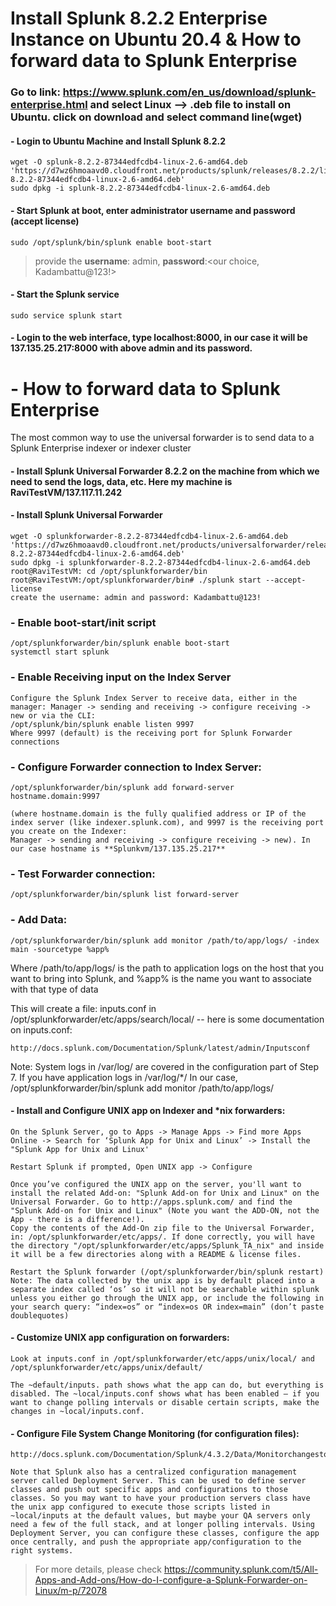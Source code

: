 # Install Splunk 8.2.2 Enterprise Instance on Ubuntu 20.4 & How to forward data to Splunk Enterprise
### Go to link: https://www.splunk.com/en_us/download/splunk-enterprise.html and select Linux --> .deb file to install on Ubuntu. click on download and select command line(wget)
#### - Login to Ubuntu Machine and Install Splunk 8.2.2
```
wget -O splunk-8.2.2-87344edfcdb4-linux-2.6-amd64.deb 'https://d7wz6hmoaavd0.cloudfront.net/products/splunk/releases/8.2.2/linux/splunk-8.2.2-87344edfcdb4-linux-2.6-amd64.deb'
sudo dpkg -i splunk-8.2.2-87344edfcdb4-linux-2.6-amd64.deb
```
#### - Start Splunk at boot, enter administrator username and password (accept license)
```
sudo /opt/splunk/bin/splunk enable boot-start
```
> provide the **username**: admin, **password**:<our choice, Kadambattu@123!> 

#### - Start the Splunk service
```
sudo service splunk start
```
#### - Login to the web interface, type localhost:8000, in our case it will be 137.135.25.217:8000 with above admin and its password.

# - How to forward data to Splunk Enterprise
The most common way to use the universal forwarder is to send data to a Splunk Enterprise indexer or indexer cluster
#### - Install Splunk Universal Forwarder  8.2.2 on the machine from which we need to send the logs, data, etc. Here my machine is RaviTestVM/137.117.11.242

#### - Install Splunk Universal Forwarder
```
wget -O splunkforwarder-8.2.2-87344edfcdb4-linux-2.6-amd64.deb 'https://d7wz6hmoaavd0.cloudfront.net/products/universalforwarder/releases/8.2.2/linux/splunkforwarder-8.2.2-87344edfcdb4-linux-2.6-amd64.deb'
sudo dpkg -i splunkforwarder-8.2.2-87344edfcdb4-linux-2.6-amd64.deb
root@RaviTestVM: cd /opt/splunkforwarder/bin
root@RaviTestVM:/opt/splunkforwarder/bin# ./splunk start --accept-license
create the username: admin and password: Kadambattu@123!
```
### - Enable boot-start/init script
```
/opt/splunkforwarder/bin/splunk enable boot-start
systemctl start splunk
```
### - Enable Receiving input on the Index Server
```
Configure the Splunk Index Server to receive data, either in the manager: Manager -> sending and receiving -> configure receiving -> new or via the CLI:
/opt/splunk/bin/splunk enable listen 9997
Where 9997 (default) is the receiving port for Splunk Forwarder connections
```
### - Configure Forwarder connection to Index Server:
```
/opt/splunkforwarder/bin/splunk add forward-server hostname.domain:9997

(where hostname.domain is the fully qualified address or IP of the index server (like indexer.splunk.com), and 9997 is the receiving port you create on the Indexer:
Manager -> sending and receiving -> configure receiving -> new). In our case hostname is **Splunkvm/137.135.25.217**
```
### - Test Forwarder connection:
```
/opt/splunkforwarder/bin/splunk list forward-server
```
### - Add Data:
```
/opt/splunkforwarder/bin/splunk add monitor /path/to/app/logs/ -index main -sourcetype %app%
```
Where /path/to/app/logs/ is the path to application logs on the host that you want to bring into Splunk, and %app% is the name you want to associate with that type of data

This will create a file: inputs.conf in /opt/splunkforwarder/etc/apps/search/local/ -- here is some documentation on inputs.conf:
```
http://docs.splunk.com/Documentation/Splunk/latest/admin/Inputsconf
```
Note: System logs in /var/log/ are covered in the configuration part of Step 7. If you have application logs in /var/log/*/
In our case,
/opt/splunkforwarder/bin/splunk add monitor /path/to/app/logs/

#### - Install and Configure UNIX app on Indexer and *nix forwarders:
```
On the Splunk Server, go to Apps -> Manage Apps -> Find more Apps Online -> Search for ‘Splunk App for Unix and Linux’ -> Install the "Splunk App for Unix and Linux'

Restart Splunk if prompted, Open UNIX app -> Configure

Once you’ve configured the UNIX app on the server, you'll want to install the related Add-on: "Splunk Add-on for Unix and Linux" on the Universal Forwarder. Go to http://apps.splunk.com/ and find the "Splunk Add-on for Unix and Linux" (Note you want the ADD-ON, not the App - there is a difference!).
Copy the contents of the Add-On zip file to the Universal Forwarder, in: /opt/splunkforwarder/etc/apps/. If done correctly, you will have the directory "/opt/splunkforwarder/etc/apps/Splunk_TA_nix" and inside it will be a few directories along with a README & license files.

Restart the Splunk forwarder (/opt/splunkforwarder/bin/splunk restart)
Note: The data collected by the unix app is by default placed into a separate index called ‘os’ so it will not be searchable within splunk unless you either go through the UNIX app, or include the following in your search query: “index=os” or “index=os OR index=main” (don’t paste doublequotes)
```
#### - Customize UNIX app configuration on forwarders:
```
Look at inputs.conf in /opt/splunkforwarder/etc/apps/unix/local/ and /opt/splunkforwarder/etc/apps/unix/default/

The ~default/inputs. path shows what the app can do, but everything is disabled. The ~local/inputs.conf shows what has been enabled – if you want to change polling intervals or disable certain scripts, make the changes in ~local/inputs.conf.
```
#### - Configure File System Change Monitoring (for configuration files):
```
http://docs.splunk.com/Documentation/Splunk/4.3.2/Data/Monitorchangestoyourfilesystem

Note that Splunk also has a centralized configuration management server called Deployment Server. This can be used to define server classes and push out specific apps and configurations to those classes. So you may want to have your production servers class have the unix app configured to execute those scripts listed in ~local/inputs at the default values, but maybe your QA servers only need a few of the full stack, and at longer polling intervals. Using Deployment Server, you can configure these classes, configure the app once centrally, and push the appropriate app/configuration to the right systems.
```

> For more details, please check https://community.splunk.com/t5/All-Apps-and-Add-ons/How-do-I-configure-a-Splunk-Forwarder-on-Linux/m-p/72078
